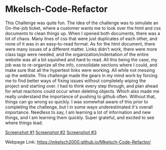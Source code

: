 # Mkelsch-Code-Refactor

This Challenge was quite fun. The idea of the challenge was to simulate an On-the-job ticket, where a customer wants me to look over the html and css documents to clean things up. When I opened both documents, there was a lot of chaos. Many lines of css that were just duplicates of each other, and none of it was in an easy-to-read format. As for the html document, there were many issues of a different matter. Links didn't work, there were more class tags were needed, and the organization/indentation of the entire website was all a bit squished and hard to read. All this being the case, my job was to re-organize all the info, consolidate sections where I could, and make sure that all the hypertext links were working. All while not messing up the website. This challenge made the gears in my mind work by forcing me to find better ways of fixing issues without completely wiping the project and starting over. I had to think every step through, and plan ahead for what reactions could occur when deleting objects. Which also made me really understand the importance of pushing to github often. Without that, things can go wrong so quickly. I was somewhat aware of this prior to completing the challenge, but I in some ways underestimated it's overall importance. Needless to say, I am learning a lot of information and new things, and I am learning them quickly. Super grateful, and excited to see where things lead.

[Screenshot #1](./assets/images/Screenshot-1.png)
[Screenshot #2](./assets/images/Screenshot-2.png)
[Screenshot #3](./assets/images/Screenshot-3.png)

Webpage Link:
https://mkelsch2000.github.io/Mkelsch-Code-Refactor/
